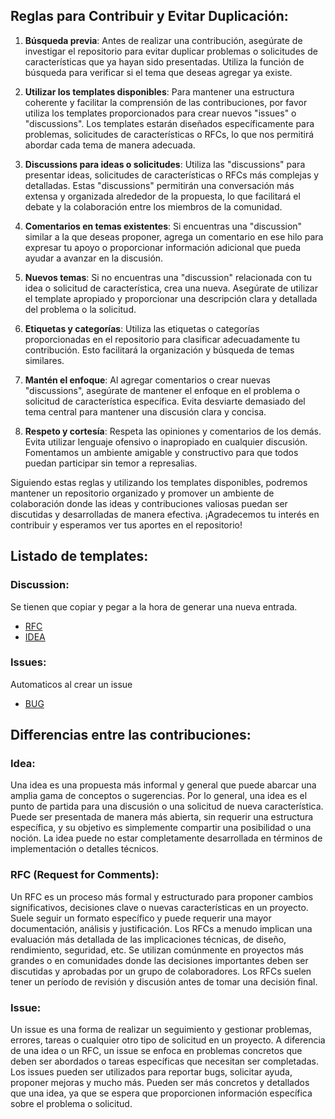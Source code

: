 ## Reglas para Contribuir y Evitar Duplicación:

1. **Búsqueda previa**: Antes de realizar una contribución, asegúrate de investigar el repositorio para evitar duplicar problemas o solicitudes de características que ya hayan sido presentadas. Utiliza la función de búsqueda para verificar si el tema que deseas agregar ya existe.

2. **Utilizar los templates disponibles**: Para mantener una estructura coherente y facilitar la comprensión de las contribuciones, por favor utiliza los templates proporcionados para crear nuevos "issues" o "discussions". Los templates estarán diseñados específicamente para problemas, solicitudes de características o RFCs, lo que nos permitirá abordar cada tema de manera adecuada.

3. **Discussions para ideas o solicitudes**: Utiliza las "discussions" para presentar ideas, solicitudes de características o RFCs más complejas y detalladas. Estas "discussions" permitirán una conversación más extensa y organizada alrededor de la propuesta, lo que facilitará el debate y la colaboración entre los miembros de la comunidad.

4. **Comentarios en temas existentes**: Si encuentras una "discussion" similar a la que deseas proponer, agrega un comentario en ese hilo para expresar tu apoyo o proporcionar información adicional que pueda ayudar a avanzar en la discusión.

5. **Nuevos temas**: Si no encuentras una "discussion" relacionada con tu idea o solicitud de característica, crea una nueva. Asegúrate de utilizar el template apropiado y proporcionar una descripción clara y detallada del problema o la solicitud.

6. **Etiquetas y categorías**: Utiliza las etiquetas o categorías proporcionadas en el repositorio para clasificar adecuadamente tu contribución. Esto facilitará la organización y búsqueda de temas similares.

7. **Mantén el enfoque**: Al agregar comentarios o crear nuevas "discussions", asegúrate de mantener el enfoque en el problema o solicitud de característica específica. Evita desviarte demasiado del tema central para mantener una discusión clara y concisa.

8. **Respeto y cortesía**: Respeta las opiniones y comentarios de los demás. Evita utilizar lenguaje ofensivo o inapropiado en cualquier discusión. Fomentamos un ambiente amigable y constructivo para que todos puedan participar sin temor a represalias.

Siguiendo estas reglas y utilizando los templates disponibles, podremos mantener un repositorio organizado y promover un ambiente de colaboración donde las ideas y contribuciones valiosas puedan ser discutidas y desarrolladas de manera efectiva. ¡Agradecemos tu interés en contribuir y esperamos ver tus aportes en el repositorio!

## Listado de templates:
### Discussion:
Se tienen que copiar y pegar a la hora de generar una nueva entrada.
- [RFC](.github/DISCUSSION_TEMPLATE/rfc.md)
- [IDEA](.github/DISCUSSION_TEMPLATE/idea.md)
### Issues:
Automaticos al crear un issue
- [BUG](.github/ISSUE_TEMPLATE/bug_report.md)

## Differencias entre las contribuciones:
### Idea:
Una idea es una propuesta más informal y general que puede abarcar una amplia gama de conceptos o sugerencias.
Por lo general, una idea es el punto de partida para una discusión o una solicitud de nueva característica.
Puede ser presentada de manera más abierta, sin requerir una estructura específica, y su objetivo es simplemente compartir una posibilidad o una noción.
La idea puede no estar completamente desarrollada en términos de implementación o detalles técnicos.

### RFC (Request for Comments):
Un RFC es un proceso más formal y estructurado para proponer cambios significativos, decisiones clave o nuevas características en un proyecto.
Suele seguir un formato específico y puede requerir una mayor documentación, análisis y justificación.
Los RFCs a menudo implican una evaluación más detallada de las implicaciones técnicas, de diseño, rendimiento, seguridad, etc.
Se utilizan comúnmente en proyectos más grandes o en comunidades donde las decisiones importantes deben ser discutidas y aprobadas por un grupo de colaboradores.
Los RFCs suelen tener un período de revisión y discusión antes de tomar una decisión final.

### Issue:
Un issue es una forma de realizar un seguimiento y gestionar problemas, errores, tareas o cualquier otro tipo de solicitud en un proyecto.
A diferencia de una idea o un RFC, un issue se enfoca en problemas concretos que deben ser abordados o tareas específicas que necesitan ser completadas.
Los issues pueden ser utilizados para reportar bugs, solicitar ayuda, proponer mejoras y mucho más.
Pueden ser más concretos y detallados que una idea, ya que se espera que proporcionen información específica sobre el problema o solicitud.
